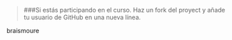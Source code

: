 > ###Si estás participando en el curso. Haz un fork del proyect y añade tu usuario de GitHub en una nueva línea.

braismoure